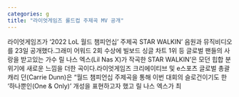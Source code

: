 ```yaml
---
categories: g
title: "라이엇게임즈 롤드컵 주제곡 MV 공개"
---
```

라이엇게임즈가 ‘2022 LoL 월드 챔피언십’ 주제곡 STAR WALKIN’ 음원과 뮤직비디오를 23일 공개했다.그래미 어워드 2회 수상에 빌보드 싱글 차트 1위 등 글로벌 팬들의 사랑을 받고있는 가수 릴 나스 엑스(Lil Nas X)가 작곡한 STAR WALKIN’은 모던 힙합 분위기에 새로운 느낌을 더한 곡이다.라이엇게임즈 크리에이티브 및 e스포츠 글로벌 총괄 캐리 던(Carrie Dunn)은 “월드 챔피언십 주제곡을 통해 이번 대회의 슬로건이기도 한 ‘하나뿐인(One & Only)’ 개성을 표현하고자 했고 릴 나스 엑스가 최
